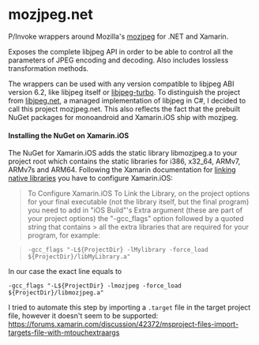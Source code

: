 # mozjpeg.net

P/Invoke wrappers around Mozilla's [mozjpeg](https://github.com/mozilla/mozjpeg) for .NET and Xamarin.

Exposes the complete libjpeg API in order to be able to control all the parameters of JPEG encoding and decoding. Also includes
lossless transformation methods.

The wrappers can be used with any version compatible to libjpeg ABI version 6.2, 
like libjpeg itself or [libjpeg-turbo](http://www.libjpeg-turbo.org). To distinguish the project from [libjpeg.net](https://github.com/BitMiracle/libjpeg.net), 
a managed implementation of libjpeg in C#, I decided to call this project mozjpeg.net. 
This also reflects the fact that the prebuilt NuGet packages for monoandroid and Xamarin.iOS ship with mozjpeg.

#### Installing the NuGet on Xamarin.iOS
The NuGet for Xamarin.iOS adds the static library libmozjpeg.a to your project root which contains the 
static libraries for i386, x32_64, ARMv7, ARMv7s and ARM64. Following the Xamarin documentation for [linking native libraries](http://developer.xamarin.com/guides/ios/advanced_topics/native_interop/) 
you have to configure Xamarin.iOS:

> To Configure Xamarin.iOS To Link the Library, on the project options for your final executable (not the library itself, but the final program) you need to add in "iOS Build"'s Extra argument (these are part of your project options) the "-gcc_flags" option followed by a quoted string that contains > all the extra libraries that are required for your program, for example:

> `-gcc_flags "-L${ProjectDir} -lMylibrary -force_load ${ProjectDir}/libMyLibrary.a"`

In our case the exact line equals to

	-gcc_flags "-L${ProjectDir} -lmozjpeg -force_load ${ProjectDir}/libmozjpeg.a"

I tried to automate this step by importing a `.target` file in the target project file, however
it doesn't seem to be supported:  https://forums.xamarin.com/discussion/42372/msproject-files-import-targets-file-with-mtouchextraargs